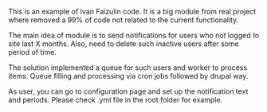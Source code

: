 This is an example of Ivan Faizulin code.
It is a big module from real project where removed a 99% of code not related to the current functionality.

The main idea of module is to send notifications for users who not logged to site last X months.
Also, need to delete such inactive users after some period of time.

The solution implemented a queue for such users and worker to process items.
Queue filling and processing via cron jobs followed by drupal way.

As user, you can go to configuration page and set up the notification text and periods. 
Please check .yml file in the root folder for example.
